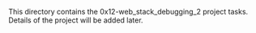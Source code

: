 This directory contains the 0x12-web_stack_debugging_2 project tasks.
Details of the project will be added later.
